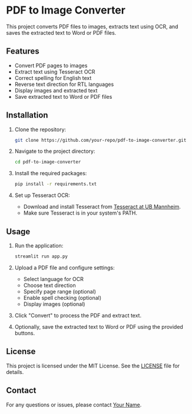 # PDF to Image Converter

This project converts PDF files to images, extracts text using OCR, and saves the extracted text to Word or PDF files.

## Features

- Convert PDF pages to images
- Extract text using Tesseract OCR
- Correct spelling for English text
- Reverse text direction for RTL languages
- Display images and extracted text
- Save extracted text to Word or PDF files

## Installation

1. Clone the repository:
    ```bash
    git clone https://github.com/your-repo/pdf-to-image-converter.git
    ```

2. Navigate to the project directory:
    ```bash
    cd pdf-to-image-converter
    ```

3. Install the required packages:
    ```bash
    pip install -r requirements.txt
    ```

4. Set up Tesseract OCR:
    - Download and install Tesseract from [Tesseract at UB Mannheim](https://github.com/UB-Mannheim/tesseract/wiki).
    - Make sure Tesseract is in your system's PATH.

## Usage

1. Run the application:
    ```bash
    streamlit run app.py
    ```

2. Upload a PDF file and configure settings:
    - Select language for OCR
    - Choose text direction
    - Specify page range (optional)
    - Enable spell checking (optional)
    - Display images (optional)

3. Click "Convert" to process the PDF and extract text.

4. Optionally, save the extracted text to Word or PDF using the provided buttons.

## License

This project is licensed under the MIT License. See the [LICENSE](LICENSE) file for details.

## Contact

For any questions or issues, please contact [Your Name](mailto:your.email@example.com).

